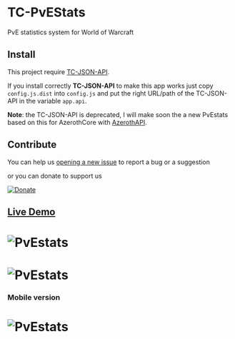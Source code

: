 # TC-PvEStats

PvE statistics system for World of Warcraft

## Install

This project require [TC-JSON-API](https://github.com/FrancescoBorzi/TC-JSON-API/).

If you install correctly **TC-JSON-API** to make this app works just copy `config.js.dist` into `config.js` and put the right URL/path of the TC-JSON-API in the variable `app.api`.

**Note**: the TC-JSON-API is deprecated, I will make soon the a new PvEstats based on this for AzerothCore with [AzerothAPI](https://github.com/AzerothJS/AzerothAPI).

## Contribute

You can help us [opening a new issue](https://github.com/Helias/TC-PvEstats/issues/new) to report a bug or a suggestion

or you can donate to support us

[![Donate](https://www.paypal.com/en_GB/i/btn/btn_donateCC_LG.gif "Donate")](https://www.paypal.com/cgi-bin/webscr?cmd=_s-xclick&hosted_button_id=52AZFFD86N39Q)

## [Live Demo](http://usefulness.altervista.org/PvEstats/)

# ![PvEstats](https://raw.githubusercontent.com/Helias/TC-PvEstats/master/screens/PvEstats.png)

# ![PvEstats](https://raw.githubusercontent.com/Helias/TC-PvEstats/master/screens/PvEstats2.png)

### Mobile version

# ![PvEstats](https://raw.githubusercontent.com/Helias/TC-PvEstats/master/screens/PvEstats_mobile.png)
